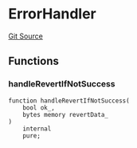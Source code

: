 # ErrorHandler
[Git Source](https://github.com/ContractLabs/foundry-bountykinds-contract/blob/67e6855d3beabdf242cc0b51d9e53b087a5235b9/src/oz-custom/libraries/ErrorHandler.sol)


## Functions
### handleRevertIfNotSuccess


```solidity
function handleRevertIfNotSuccess(
    bool ok_,
    bytes memory revertData_
)
    internal
    pure;
```

